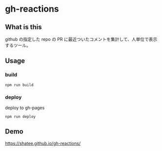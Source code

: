 # gh-reactions

## What is this

github の指定した repo の PR に最近ついたコメントを集計して、人単位で表示するツール。


## Usage

### build

```
npm run build
```

### deploy

deploy to gh-pages

```
npm run deploy
```


## Demo

https://shatee.github.io/gh-reactions/

